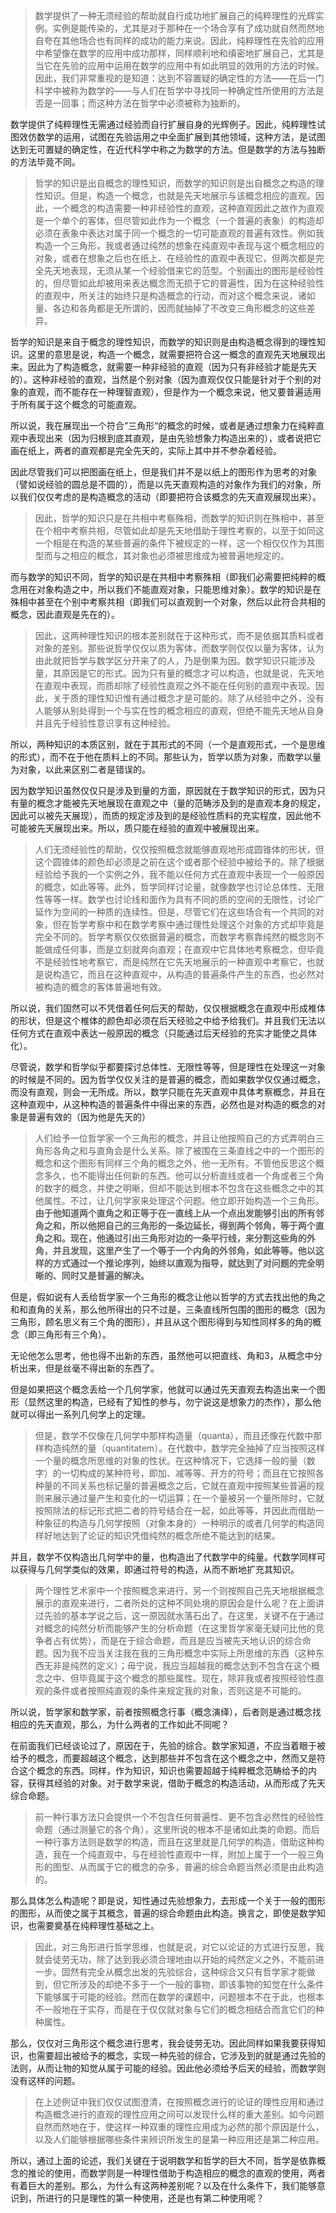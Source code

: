 <blockquote data-pid="xo0nmrY_">数学提供了一种无须经验的帮助就自行成功地扩展自己的纯粹理性的光辉实例。实例是能传染的，尤其是对于那种在一个场合享有了成功就自然而然地自夸在其他场合也有同样的成功的能力来说。因此，纯粹理性在先验的应用中希望像在数学的应用中成功那样，同样顺利地和缜密地扩展自己，尤其是当它在先验的应用中运用在数学的应用中有如此明显的效用的方法的时候。因此，我们非常重视的是知道：达到不容置疑的确定性的方法——在后一门科学中被称为数学的——与人们在哲学中寻找同一种确定性所使用的方法是否是一回事；而这种方法在哲学中必须被称为独断的。</blockquote><p data-pid="yYEZRtRB">数学提供了纯粹理性无需通过经验而自行扩展自身的光辉例子。因此，纯粹理性试图效仿数学的运用，试图在先验运用之中全面扩展到其他领域，这种方法，是试图达到无可置疑的确定性，在近代科学中称之为数学的方法。但是数学的方法与独断的方法毕竟不同。</p><blockquote data-pid="6qDLFmDq">哲学的知识是出自概念的理性知识，而数学的知识则是出自概念之构造的理性知识。但是，构造一个概念，也就是先天地展示与该概念相应的直观。因此，一个概念的构造需要一种非经验性的直观，这种直观因此之故作为直观是一个单个的客体，但尽管如此作为一个概念（一个普遍的表象）的构造却必须在表象中表达对属于同一个概念的一切可能直观的普遍有效性。例如我构造一个三角形，我或者通过纯然的想象在纯直观中表现与这个概念相应的对象，或者在想象之后也在纸上、在经验性的直观中表现它，但两次都是完全先天地表现，无须从某一个经验借来它的范型。个别画出的图形是经验性的，但尽管如此却被用来表达概念而无损于它的普遍性，因为在这种经验性的直观中，所关注的始终只是构造概念的行动，而对这个概念来说，诸如量、各边和各角都是无所谓的，因而就抽掉了不改变三角形概念的这些差异。</blockquote><p data-pid="uP6WWs_H">哲学的知识是来自于概念的理性知识，而数学的知识则是由构造概念得到的理性知识。这里的意思是说，构造一个概念，就需要把符合这一概念的直观先天地展现出来。因此为了构造概念，就需要一种非经验的直观（因为只有非经验才能是先天的）。这种非经验的直观，当然是个别对象（因为直观仅仅只能是针对于个别的对象的直观，而不能存在一种理智直观），但是作为一个概念来说，他又要普遍适用于所有属于这个概念的可能直观。</p><p data-pid="P_o7OHIS">所以说，我在展现出一个符合”三角形“的概念的时候，或者是通过想象力在纯粹直观中表现出来（因为归根到底其直观，是由先验想象力构造出来的），或者说把它画在纸上，两者的直观都是完全先天的，实际上其中并不参杂着经验。</p><p data-pid="GH0Os-Gi">因此尽管我们可以把图画在纸上，但是我们并不是以纸上的图形作为思考的对象（譬如说经验的圆总是不圆的），而是以先天直观构造的对象作为我们的对象，所以我们仅仅考虑的是构造概念的活动（即要把符合该概念的先天直观展现出来）。</p><blockquote data-pid="GokYU9sH">因此，哲学的知识只是在共相中考察殊相，而数学的知识则在殊相中，甚至在个相中考察共相，尽管如此却是先天地借助于理性考察的，以至于如同这一个相是在构造的某些普遍的条件下被规定的一样，这一个相仅仅作为其图型而与之相应的概念，其对象也必须被思维成为被普遍地规定的。</blockquote><p data-pid="Uo9opCI8">而与数学的知识不同，哲学的知识是在共相中考察殊相（即我们必需要把纯粹的概念用在对象构造之中，所以我们不能直观对象，只能思维对象）。数学的知识是在殊相中甚至在个别中考察共相（即我们可以直观到一个对象，然后以此符合共相的概念，因此直观是先在的）。</p><blockquote data-pid="0ZjNm5Nb">因此，这两种理性知识的根本差别就在于这种形式，而不是依据其质料或者对象的差别。那些说哲学仅仅以质为客体，而数学则仅仅以量为客体，认为由此就把哲学与数学区分开来了的人，乃是倒果为因。数学知识只能涉及量，其原因是它的形式。因为只有量的概念才可以构造，也就是说，先天地在直观中表现，而质却除了经验性直观之外不能在任何别的直观中表现。因此，关于质的理性知识惟有通过概念才是可能的。除了从经验中之外，没有人能够从别处得到一个与实在性的概念相应的直观，但绝不能先天地从自身并且先于经验性意识享有这种经验。</blockquote><p data-pid="xOFYD7Kh">所以，两种知识的本质区别，就在于其形式的不同（一个是直观形式，一个是思维的形式），而不在于他在质料上的不同。那些认为，哲学以质为对象，而数学以量为对象，以此来区别二者是错误的。</p><p data-pid="sYu4nkE-">因为数学知识虽然仅仅只是涉及到量的方面，原因就在于数学知识的形式，因为只有量的概念才能被先天地展现在直观之中（量的范畴涉及到的是直观本身的规定，因此可以被先天展现），而质的规定涉及到的是经验性质料的充实程度，因此他不可能被先天展现出来。所以，质只能在经验的直观中被展现出来。</p><blockquote data-pid="NCg0H8Je">人们无须经验性的帮助，仅仅按照概念就能够直观地形成圆锥体的形状，但这个圆锥体的颜色却必须是之前在这个或者那个经验中被给予的。除了根据经验给予我的一个实例之外，我不能以任何方式在直观中表现一个一般原因的概念，如此等等。此外，哲学同样讨论量，就像数学也讨论总体性、无限性等等一样。数学也讨论线和面作为具有不同的质的空间的无限性，讨论广延作为空间的一种质的连续性。但是，尽管它们在这些场合有一个共同的对象，但在哲学考察中和在数学考察中通过理性处理这个对象的方式却毕竟是完全不同的。哲学考察仅仅依据普遍的概念，而数学考察靠纯然的概念则不能做成任何事，而是立刻就奔向直观；在直观中它具体地考察概念，但毕竟不是经验性地考察它，而是纯然在它先天地展示的一种直观中考察它，也就是说构造它，而且在这种直观中，从构造的普遍条件产生的东西，也必然对被构造的概念的客体普遍地有效。</blockquote><p data-pid="nG3P0r6z">所以说，我们固然可以不凭借着任何后天的帮助，仅仅根据概念在直观中形成椎体的形状，但是这个椎体的颜色却必须在后天经验之中给予给我们。并且我们无法以任何方式在直观中表达一般原因的概念（只能通过后天经验的充实才能使之具体化）。</p><p data-pid="yJT28ZVO">尽管说，数学和哲学似乎都要探讨总体性、无限性等等，但是理性在处理这一对象的时候是不同的。因为哲学仅仅关注的是普遍的概念，而如果数学仅仅通过概念，而没有直观，则会一无所成。所以，数学只能在先天直观中具体考察概念，并且在这种直观中，从这种构造的普遍条件中得出来的东西，必然也是对构造的概念的对象是普遍有效的（因为他是先天的）</p><blockquote data-pid="Vn3cZ0qo">人们给予一位哲学家一个三角形的概念，并且让他按照自己的方式弄明白三角形各角之和与直角会是什么关系。除了被围在三条直线之中的一个图形的概念和这个图形有同样三个角的概念之外，他一无所有。不管他反思这个概念多久，也不能得出任何新的东西。他可以分析直线或者一个角或者三个角的数字的概念，并使之明晰，但却不能达到根本不包含在这些概念之中的其他属性。不过，让几何学家来处理这个问题。他立即开始构造一个三角形。<b>由于他知道两个直角之和正等于在一直线上从一个点出发能够引出的所有邻角之和，所以他把自己的三角形的一条边延长，得到两个邻角，等于两个直角之和。现在，他通过引出三角形对边的一条平行线，来分割这些角的外角，并且发现，这里产生了一个等于一个内角的外邻角，如此等等。他以这样的方式通过一个推论序列，始终以直观为指导，就达到了对问题的完全明晰的、同时又是普遍的解决。</b></blockquote><p data-pid="oc4gCxXr">但是，假如说有人丢给哲学家一个三角形的概念让他以哲学的方式去找出他的角之和和直角的关系，那么他所得出的只不过是，三条直线所包围的图形的概念（因为三角形，顾名思义有三个角的图形），并且从这个图形得到与知性同样多的角的概念（即三角形有三个角）。</p><p data-pid="ddIlOI1e">无论他怎么思考，他也得不出新的东西，虽然他可以把直线、角和3，从概念中分析出来，但是丝毫不得出新的东西了。</p><p data-pid="Tye1MZsK">但是如果把这个概念丢给一个几何学家，他就可以通过先天直观去构造出来一个图形（显然这里的构造，已经有了知性的参与，勿宁说这是想象力的杰作），那么他就可以得出一系列几何学上的定理。</p><blockquote data-pid="6Hvzft1d">但是，数学不仅像在几何学中那样构造量（quanta），而且还像在代数中那样构造纯然的量（quantitatem）。在代数中，数学完全抽掉了应当按照这样一个量的概念所思维的对象的性状。在这种情况下，它选择一般的量（数字）的一切构成的某种符号，即加、减等等、开方的符号；而且在它按照各种量的不同关系也标记量的普遍概念之后，它就在直观中按照某些普遍的规则来展示通过量产生和变化的一切运算；在一个量被另一个量所除时，它就按照除法的标记形式把二者的符号结合在一起，如此等等，并因此而借助一种象征的构造与几何学按照（对象本身的）一种明示的或者几何学的构造同样好地达到了论证的知识凭借纯然的概念所绝不能达到的结果。</blockquote><p data-pid="IQ3lgDjk">并且，数学不仅构造出几何学中的量，也构造出了代数学中的纯量。代数学同样可以获得与几何学类似的效果，即通过符号的构造，从而不断地扩充其知识。</p><blockquote data-pid="1HmQUi8I">两个理性艺术家中一个按照概念来进行，另一个则按照自己先天地根据概念展示的直观来进行，二者所处的这种不同处境的原因会是什么呢？在上面讲过先验的基本学说之后，这一原因就水落石出了。在这里，关键不在于通过对概念的纯然分析而能够产生的分析命题（在这里哲学家毫无疑问比他的竞争者占有优势），而是在于综合命题，而且是应当被先天地认识的综合命题。因为我不应当关注我在我的三角形概念中实际上所思维的东西（这种东西无非是纯然的定义）；毋宁说，我应当超越我的概念达到不包含在这个概念之中、但毕竟属于这个概念的那些属性。现在，除非我或者按照经验性直观的条件或者按照纯直观的条件来规定我的对象，否则这是不可能的。</blockquote><p data-pid="SrxzrkqN">所以说，哲学家和数学家，前者按照概念行事（概念演绎），后者则是通过概念找相应的先天直观，那么，为什么两者的工作如此不同呢？</p><p data-pid="MtQ1VJi_">在前面我们已经谈论过了，原因在于，先验的综合。数学家知道，不应当着眼于被给予的概念，而要超越这个概念，达到那些并不包含在这个概念之中，然而又是符合这个概念的东西。同样，作为知识，知识也需要超越于纯粹概念范畴给予的内容，获得其经验的对象。对于数学来说，借助于概念的构造活动，从而形成了先天综合命题。</p><blockquote data-pid="r0pdjNNg">前一种行事方法只会提供一个不包含任何普遍性、更不包含必然性的经验性命题（通过测量它的各个角），这里所说的根本不是诸如此类的命题。而后一种行事方法则是数学的构造，而且在这里就是几何学的构造，借助这种构造，我在一个纯直观中，与在经验性直观中一样，附加上属于一个一般三角形的图型、从而属于它的概念的杂多，普遍的综合命题当然必须是由此构造的。</blockquote><p data-pid="NMBVtgfs">那么具体怎么构造呢？即是说，知性通过先验想象力，去形成一个关于一般的图形的图形，从而使之属于其概念，普遍的综合命题由此构造。换言之，即使是数学知识，也需要奠基在纯粹理性基础之上。</p><blockquote data-pid="DDEfJFzR">因此，对三角形进行哲学思维，也就是说，对它以论证的方式进行反思，我就会徒劳无功，除了达到我必须合理地由以开始的纯然定义之外，不能前进一步。固然有完全从概念出发的先验综合，这种综合又只有哲学家才能做到，但它所涉及的却绝不多于一个一般的事物，即该事物的知觉在什么条件下能够属于可能的经验。然而在数学的课题中，问题根本不在于此，也根本不一般地在于实存，而是在于仅仅就对象与它们的概念相结合而言它们的种种属性。</blockquote><p data-pid="inOF8vZ1">那么，仅仅对三角形这个概念进行思考，我会徒劳无功。因此同样如果我要获得知识，也需要超出被给予的概念，实现一种先验的综合，它涉及到的就是通过先验的法则，从而让物的知觉从属于可能的经验。因此他必须给予后天的经验，而数学则没有这样的问题。</p><blockquote data-pid="h0-SioFn">在上述例证中我们仅仅试图澄清，在按照概念进行的论证的理性应用和通过构造概念进行的直观的理性应用之间可以发现什么样的重大差别。如今问题自然而然地在于，使这样一种双重的理性应用成为必然的那个原因是什么，以及人们能够根据哪些条件来辨识所发生的是第一种应用还是第二种应用。</blockquote><p data-pid="x0hGZbdU">所以，通过上面的论述，我们关键在于说明数学和哲学的巨大不同，哲学是依靠概念的推论的使用，而数学则是一种理性借助于构造相应的概念的直观的使用，两者有着巨大的差别。那么，为什么有这两种差别呢？以及在什么条件下，我们能够意识到，所进行的只是理性的第一种使用，还是也有第二种使用呢？</p><p></p>